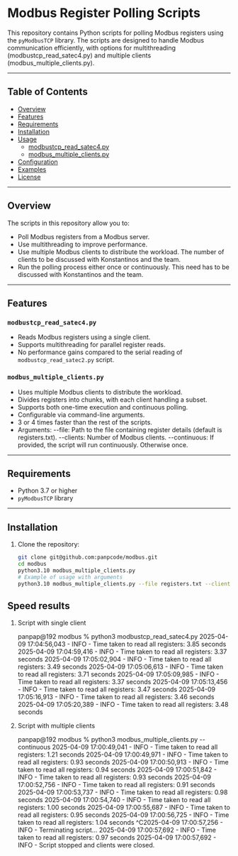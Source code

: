# Modbus Register Polling Scripts

This repository contains Python scripts for polling Modbus registers using the `pyModbusTCP` library. The scripts are designed to handle Modbus communication efficiently, with options for multithreading (modbustcp_read_satec4.py) and multiple clients (modbus_multiple_clients.py).

---

## Table of Contents
- [Overview](#overview)
- [Features](#features)
- [Requirements](#requirements)
- [Installation](#installation)
- [Usage](#usage)
  - [modbustcp_read_satec4.py](#modbustcp_read_satec4py)
  - [modbus_multiple_clients.py](#modbus_multiple_clientspy)
- [Configuration](#configuration)
- [Examples](#examples)
- [License](#license)

---

## Overview

The scripts in this repository allow you to:
- Poll Modbus registers from a Modbus server.
- Use multithreading to improve performance.
- Use multiple Modbus clients to distribute the workload. The number of clients to be discussed with Konstantinos and the team.
- Run the polling process either once or continuously. This need has to be discussed with Konstantinos and the team.

---

## Features

### `modbustcp_read_satec4.py`
- Reads Modbus registers using a single client.
- Supports multithreading for parallel register reads.
- No performance gains compared to the serial reading of `modbustcp_read_satec2.py` script.

### `modbus_multiple_clients.py`
- Uses multiple Modbus clients to distribute the workload.
- Divides registers into chunks, with each client handling a subset.
- Supports both one-time execution and continuous polling.
- Configurable via command-line arguments.
- 3 or 4 times faster than the rest of the scripts.
- Arguments: 
    --file: Path to the file containing register details (default is registers.txt).
    --clients: Number of Modbus clients.
    --continuous: If provided, the script will run continuously. Otherwise once.

---

## Requirements

- Python 3.7 or higher
- `pyModbusTCP` library

---

## Installation

1. Clone the repository:
   ```bash
   git clone git@github.com:panpcode/modbus.git
   cd modbus
   python3.10 modbus_multiple_clients.py
   # Example of usage with arguments
   python3.10 modbus_multiple_clients.py --file registers.txt --clients 5 --continuous


## Speed results

1. Script with single client

    panpap@192 modbus % python3 modbustcp_read_satec4.py
    2025-04-09 17:04:56,043 - INFO - Time taken to read all registers: 3.85 seconds
    2025-04-09 17:04:59,416 - INFO - Time taken to read all registers: 3.37 seconds
    2025-04-09 17:05:02,904 - INFO - Time taken to read all registers: 3.49 seconds
    2025-04-09 17:05:06,613 - INFO - Time taken to read all registers: 3.71 seconds
    2025-04-09 17:05:09,985 - INFO - Time taken to read all registers: 3.37 seconds
    2025-04-09 17:05:13,456 - INFO - Time taken to read all registers: 3.47 seconds
    2025-04-09 17:05:16,913 - INFO - Time taken to read all registers: 3.46 seconds
    2025-04-09 17:05:20,389 - INFO - Time taken to read all registers: 3.48 seconds


2. Script with multiple clients

    panpap@192 modbus % python3 modbus_multiple_clients.py --continuous
    2025-04-09 17:00:49,041 - INFO - Time taken to read all registers: 1.21 seconds
    2025-04-09 17:00:49,971 - INFO - Time taken to read all registers: 0.93 seconds
    2025-04-09 17:00:50,913 - INFO - Time taken to read all registers: 0.94 seconds
    2025-04-09 17:00:51,842 - INFO - Time taken to read all registers: 0.93 seconds
    2025-04-09 17:00:52,756 - INFO - Time taken to read all registers: 0.91 seconds
    2025-04-09 17:00:53,737 - INFO - Time taken to read all registers: 0.98 seconds
    2025-04-09 17:00:54,740 - INFO - Time taken to read all registers: 1.00 seconds
    2025-04-09 17:00:55,687 - INFO - Time taken to read all registers: 0.95 seconds
    2025-04-09 17:00:56,725 - INFO - Time taken to read all registers: 1.04 seconds
    ^C2025-04-09 17:00:57,256 - INFO - Terminating script...
    2025-04-09 17:00:57,692 - INFO - Time taken to read all registers: 0.97 seconds
    2025-04-09 17:00:57,692 - INFO - Script stopped and clients were closed.


